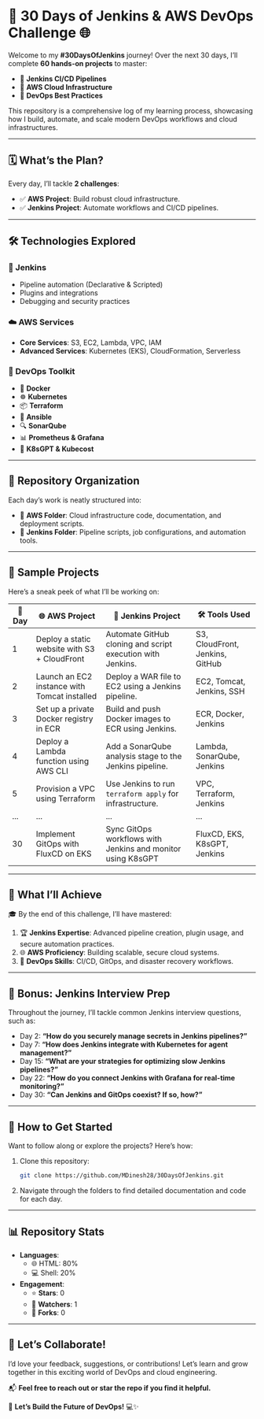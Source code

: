 # 🚀 30 Days of Jenkins & AWS DevOps Challenge 🌐

Welcome to my **#30DaysOfJenkins** journey! Over the next 30 days, I’ll complete **60 hands-on projects** to master:

- 🎯 **Jenkins CI/CD Pipelines**
- 🎯 **AWS Cloud Infrastructure**
- 🎯 **DevOps Best Practices**

This repository is a comprehensive log of my learning process, showcasing how I build, automate, and scale modern DevOps workflows and cloud infrastructures.

---

## 🗓️ What’s the Plan?

Every day, I’ll tackle **2 challenges**:

- ✅ **AWS Project**: Build robust cloud infrastructure.
- ✅ **Jenkins Project**: Automate workflows and CI/CD pipelines.

---

## 🛠️ Technologies Explored

### 🔄 Jenkins
- Pipeline automation (Declarative & Scripted)
- Plugins and integrations
- Debugging and security practices

### ☁️ AWS Services
- **Core Services**: S3, EC2, Lambda, VPC, IAM
- **Advanced Services**: Kubernetes (EKS), CloudFormation, Serverless

### 🧰 DevOps Toolkit
- 🐳 **Docker**
- ☸️ **Kubernetes**
- 📦 **Terraform**
- 🤖 **Ansible**
- 🔍 **SonarQube**
- 📊 **Prometheus & Grafana**
- 🤖 **K8sGPT & Kubecost**

---

## 📂 Repository Organization

Each day’s work is neatly structured into:

- 📁 **AWS Folder**: Cloud infrastructure code, documentation, and deployment scripts.
- 📁 **Jenkins Folder**: Pipeline scripts, job configurations, and automation tools.

---

## 📝 Sample Projects

Here’s a sneak peek of what I’ll be working on:

| 📅 Day | 🌐 **AWS Project**                          | 🔄 **Jenkins Project**                                      | 🛠️ **Tools Used**               |
|--------|--------------------------------------------|------------------------------------------------------------|---------------------------------|
| 1      | Deploy a static website with S3 + CloudFront | Automate GitHub cloning and script execution with Jenkins.  | S3, CloudFront, Jenkins, GitHub |
| 2      | Launch an EC2 instance with Tomcat installed | Deploy a WAR file to EC2 using a Jenkins pipeline.          | EC2, Tomcat, Jenkins, SSH       |
| 3      | Set up a private Docker registry in ECR     | Build and push Docker images to ECR using Jenkins.          | ECR, Docker, Jenkins            |
| 4      | Deploy a Lambda function using AWS CLI      | Add a SonarQube analysis stage to the Jenkins pipeline.     | Lambda, SonarQube, Jenkins      |
| 5      | Provision a VPC using Terraform             | Use Jenkins to run `terraform apply` for infrastructure.    | VPC, Terraform, Jenkins         |
| ...    | ...                                        | ...                                                        | ...                             |
| 30     | Implement GitOps with FluxCD on EKS         | Sync GitOps workflows with Jenkins and monitor using K8sGPT | FluxCD, EKS, K8sGPT, Jenkins    |

---

## 🌟 What I’ll Achieve

🎓 By the end of this challenge, I’ll have mastered:

1. 🏆 **Jenkins Expertise**: Advanced pipeline creation, plugin usage, and secure automation practices.
2. 🌐 **AWS Proficiency**: Building scalable, secure cloud systems.
3. 🤖 **DevOps Skills**: CI/CD, GitOps, and disaster recovery workflows.

---

## 🧠 Bonus: Jenkins Interview Prep

Throughout the journey, I’ll tackle common Jenkins interview questions, such as:

- Day 2: **“How do you securely manage secrets in Jenkins pipelines?”**
- Day 7: **“How does Jenkins integrate with Kubernetes for agent management?”**
- Day 15: **“What are your strategies for optimizing slow Jenkins pipelines?”**
- Day 22: **“How do you connect Jenkins with Grafana for real-time monitoring?”**
- Day 30: **“Can Jenkins and GitOps coexist? If so, how?”**

---

## 🚀 How to Get Started

Want to follow along or explore the projects? Here’s how:

1. Clone this repository:
   ```bash
   git clone https://github.com/MDinesh28/30DaysOfJenkins.git
   ```
2. Navigate through the folders to find detailed documentation and code for each day.

---

## 📊 Repository Stats

- **Languages**:
  - 🌐 HTML: 80%
  - 💻 Shell: 20%
- **Engagement**:
  - ⭐ **Stars**: 0
  - 👀 **Watchers**: 1
  - 🍴 **Forks**: 0

---

## 🤝 Let’s Collaborate!

I’d love your feedback, suggestions, or contributions! Let’s learn and grow together in this exciting world of DevOps and cloud engineering.

📬 **Feel free to reach out or star the repo if you find it helpful.**

🌟 **Let’s Build the Future of DevOps!** 💻✨

